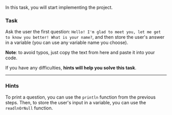 In this task, you will start implementing the project. 

### Task

Ask the user the first question: `Hello! I'm glad to meet you, let me get to know you better! What is your name?`, 
and then store the user's answer in a variable (you can use any variable name you choose).

**Note**: to avoid typos, just copy the text from here and paste it into your code.

If you have any difficulties, **hints will help you solve this task**.

----

### Hints

<div class="hint" title="Click me to learn which functions can be helpful to solve this task">

To print a question, you can use the `println` function from the previous steps.
Then, to store the user's input in a variable, you can use the `readlnOrNull` function.

</div>
